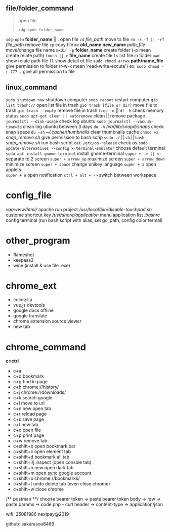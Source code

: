 ## file/folder_command
> open file
>
> `xdg-open folder_name`


`xdg-open` **folder_name** || *.*                           open file
`cd` *file_path*                                            move to file 
`rm -r -f || -rf` *file_path*                               remove file
`cp`                                                        copy file
`mv` **old_name** **new_name** *path_file*                  move/change file name 
`mkdir -p` **folder_name**                                  create folder (-p mean create relate path) 
`touch || >` **file_name**                                  create file 
`ls`                                                        list file in folder 
`pwd`                                                       show relate path file 
`ll`                                                        show detail of file 
`sudo chmod a+rwx` **path/name_file**                       give permission to folder (r-w-x mean 'read-write-excute') 
ex: `sudo chmod -r 777 .`                                   give all permission to file
## linux_command
`sudo shutdown now`                                         shutdown computer
`sudo reboot`                                               restart computer
`gio list trash://`                                         open list file in trash
`gio trash [file or dir]`                                   move file to trash
`gio trash --empty`                                         remove file in trash
`free -m` || `df -h`                                        check memory status
`sudo apt-get clean || autoremove`                          clean || remove package
`journalctl --disk-usage`                                   check log ubuntu
`sudo journalctl --vacuum-time=3d`                          clean log ubuntu between 3 days
`du -h` */var/lib/snapd/snaps*                              check snap space
`du -sh` *~/.cache/thumbnails*                              clear thumbnails cache 
`chmod +x` *snap_remove.sh*                                 give permission to bash scrip
`sudo ./` || `sh` || `bash` *snap_remove.sh*                run bash script
`cat /etc/os-release`                                       check os
`sudo update-alternatives --config x-terminal-emulator`     choose default terminal
`sudo apt install gnome-terminal`                           install gnome-terminal
`super + -> || <-`                                          separate to 2 screen 
`super + arrow_up`                                          maximize screen
`super + arrow_down`                                        minimize screen
`super + space`                                             change unikey language 
`super + a`                                                 open applets  
`super + n`                                                 open notification
`ctrl + alt + ->`                                           switch between workspace 
# config_file
*var/www/html/*                                             apache run project 
*/usr/local/bin/disable-touchpad.sh*                        custome shortcut key 
*/usr/share/application*                                    menu application list
*.bashrc*               config terminal (run bash script with alias, set go_path, config color termal)
# other_program
- flameshot
- keepass2
- wine (install & use file .exe)
# chrome_ext
- colorzilla
- vue.js devtools
- google docs offline
- google translate
- chrome extension source viewer
- new tab
# chrome_command
**c=ctrl**
- c+a         
- c+d         bookmark
- c+g         find in page
- c+h         chrome://history/
- c+j         chrome://downloads/
- c+k         search google
- c+l         move to url
- c+n         new open tab
- c+r         reload page
- c+s         save page
- c+t         new tab
- c+o         open file
- c+p         print page
- c+w         remove tab
- c+shift+b   open bookmark bar
- c+shift+c   open element tab
- c+shift+d   bookmark all tab
- c+shift+i/j inspect (open console tab)
- c+shift+n   new open dark tab
- c+shift+m   open sync google account
- c+shift+o   chrome://bookmarks/
- c+shift+t   undo delete tab (even close chrome)
- c+shift+w   close chrome

/** postman **/
choose bearer token -> paste bearer token
body -> raw -> paste params -> code php - curl
header -> content-type -> application/json	

wifi: 25081986
nextpay@2019

github: sakurasou6489
